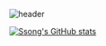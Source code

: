 <!--
**SsongCh94/SsongCh94** is a ✨ _special_ ✨ repository because its `README.md` (this file) appears on your GitHub profile.

Here are some ideas to get you started:

- 🔭 I’m currently working on ...
- 🌱 I’m currently learning ...
- 👯 I’m looking to collaborate on ...
- 🤔 I’m looking for help with ...
- 💬 Ask me about ...
- 📫 How to reach me: ...
- 😄 Pronouns: ...
- ⚡ Fun fact: ...
-->

![header](https://capsule-render.vercel.app/api?type=waving&color=gradient&height=200&animation=fadeIn&section=Header&fontSize=50&text=Ssong.Ch94🙈&fontAlign=30)

[![Ssong's GitHub stats](https://github-readme-stats.vercel.app/api?username=SsongCh94)](https://github.com/anuraghazra/github-readme-stats)
